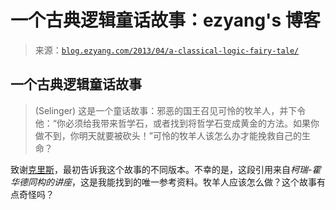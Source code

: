 <!--yml

category: 未分类

date: 2024-07-01 18:17:22

-->

# 一个古典逻辑童话故事：ezyang's 博客

> 来源：[`blog.ezyang.com/2013/04/a-classical-logic-fairy-tale/`](http://blog.ezyang.com/2013/04/a-classical-logic-fairy-tale/)

## 一个古典逻辑童话故事

> (Selinger) 这是一个童话故事：邪恶的国王召见可怜的牧羊人，并下令他：“你必须给我带来哲学石，或者找到将哲学石变成黄金的方法。如果你做不到，你明天就要被砍头！”可怜的牧羊人该怎么办才能挽救自己的生命？

致谢[克里斯](http://www.cs.cmu.edu/~cmartens/)，最初告诉我这个故事的不同版本。不幸的是，这段引用来自*柯瑞-霍华德同构的讲座*，这是我能找到的唯一参考资料。牧羊人应该怎么做？这个故事有点奇怪吗？
